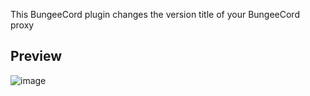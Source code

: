 This BungeeCord plugin changes the version title of your BungeeCord proxy

**Preview**
-----------
![image](https://github.com/user-attachments/assets/b682a42d-b6c6-47af-bca0-241929b3a47d)
